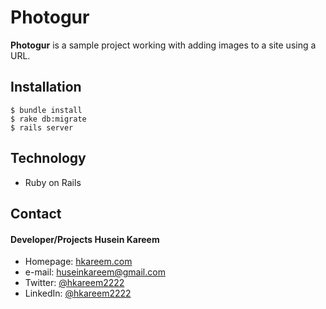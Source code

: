 Photogur
======
**Photogur** is a sample project working with adding images to a site using a URL.

## Installation
```console
$ bundle install
$ rake db:migrate
$ rails server
```

## Technology
* Ruby on Rails

## Contact
#### Developer/Projects Husein Kareem
* Homepage: [hkareem.com](http://hkareem.com/)
* e-mail: [huseinkareem@gmail.com](mailto:huseinkareem@gmail.com)
* Twitter: [@hkareem2222](https://twitter.com/hkareem2222)
* LinkedIn: [@hkareem2222](https://www.linkedin.com/in/hkareem2222)
